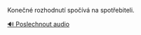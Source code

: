 
Konečné rozhodnutí spočívá na spotřebiteli.

[🔊 Poslechnout audio](/data/7-paragraphs/audio/chapter_93/para_011-Konen-rozhodnut-spov-na-spotebiteli.mp3)

